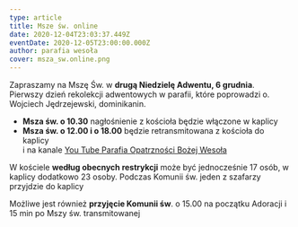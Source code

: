 ```yaml
---
type: article
title: Msze św. online
date: 2020-12-04T23:03:37.449Z
eventDate: 2020-12-05T23:00:00.000Z
author: parafia wesoła
cover: msza_sw.online.png
---
```

<!--StartFragment-->

Zapraszamy na Mszę Św. w **drugą Niedzielę Adwentu, 6 grudnia**. \
Pierwszy dzień rekolekcji adwentowych w parafii, które poprowadzi o. Wojciech Jędrzejewski, dominikanin.

* **Msza św. o 10.30** nagłośnienie z kościoła będzie włączone w kaplicy
* **Msza św. o 12.00 i o 18.00** będzie retransmitowana z kościoła do kaplicy \
  i na kanale [You Tube Parafia Opatrzności Bożej Wesoła](https://www.youtube.com/channel/UCydI-tJHrPj-KT_JTwAi2vw)

W kościele **według obecnych restrykcji** może być jednocześnie 17 osób, w kaplicy dodatkowo 23 osoby. Podczas Komunii św. jeden z szafarzy przyjdzie do kaplicy

Możliwe jest również **przyjęcie Komunii św**. o 15.00 na początku Adoracji i 15 min po Mszy św. transmitowanej

<!--EndFragment-->